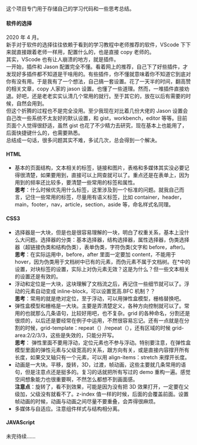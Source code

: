 这个项目专门用于存储自己的学习代码和一些思考总结。

#### 软件的选择

2020 年 4 月。  
 新手对于软件的选择往往依赖于看到的学习教程中老师推荐的软件，VScode 下下来就直接跟着老师一样用，配置什么的，也是直接 copy 老师的。  
 其实，VScode 也有让人崩溃的地方，就是插件。  
 一开始，插件和 Jason 配置完全不懂。看着网上的推荐，自己下了好些插件，才发现好多插件都不知道是干啥用的。有些插件，你不懂就意味着你不知道它到底对你有没有用。于是我有了一个想法，自己搞一套设置。花了一天半的时间，翻高赞的相关文章，copy 人家的 jason 设置。也懂了一些道理。然而，一堆插件直接劝退。好吧，还是老老实实认清几个常用的就行。至于其它的，放在以后有需要的时候，自然会用到。  
 但这个折腾的过程也不是完全没用。至少我现在对比着几份大佬的 Jason 设置会自己改一些系统不太友好的默认设置，和 gist，workbench，editor 等等。目前页面个人觉得很舒适，虽然 gist 也花了不少精力去研究，现在基本上也能用了，后面快捷键什么的，也需要熟悉。  
 总结成一句话，很多问题其实不难，多试几次，总会得到一个解决。

#### HTML

- 基本的页面结构，文本相关的标签，链接和图片，表格和多媒体其实没必要记得很清楚，如果要用到，直接可以上网查就可以了。重点还是在表单上，因为用到的频率还比较多，要清楚一些常用的标签和属性。  
  **思考**：什么时候优先用什么标签，这里涉及到一个标准的问题。就我自己而言，记住一些常用的标签，尽量用有语义标签，比如 container，header，main，footer，nav，article，section，aside 等，命名样式名同理。

#### CSS3

- 选择器是一大块，但是也是很容易理解的一块，明白了权重关系，基本上没什么大问题。选择器的分类：基本选择器，结构选择器，属性选择器，伪类选择器（超链接伪类和结构伪类），表单伪类，字符伪类(文字和 before，after)。  
  **思考**：在实际运用中，before，after 里面一定要加 content，不能用于 hover，因为伪类用于文档树中已有的元素，而伪元素不属于文档树。在\*中的设置，对块标签的设置，实际上对伪元素无效？这是为什么？但一些文本相关的设置还是有效的。
- 浮动和定位是一大块，这块理解了文档流之后，再记住一些细节就可以了。浮动的元素自动变成 inline-block，可以设置宽高.BFC 机制？？  
  **思考**：常用的就是绝对定位，至于浮动，可以用弹性盒模型，栅格替换吧。
- 弹性盒模型和栅格是一大块。主要是弄清楚定义，各种方向控制就可以了。常用的也就那么几条语句，比较好用吧，也不复杂。grid 的各种命名，分割还是很烦的，以后还是要经常在例子中运用，不然很容易忘记。还有一点就是在分割的时候，grid-template：repeat（）/repeat（），还有区域的时候 grid-area:2/2/3/3，这些是失效的，只能分开写。  
  **思考**： 弹性里面不要用浮动，定位元素也不参与浮动。特别要注意，在弹性盒模型里面的弹性元素与父级宽高的关系，跟方向有关，或是直接内容撑开所有长度，如果交叉轴只有一个元素，可以用 align-items：stretch 来撑开长度。
- 动画是一大块。平移，旋转，3D，过渡，帧动画，这些主要就几条常用的语句，但是注意点还是挺多的。复习的话就把所有写过的 demo 重构一遍。感觉空间想象能力也很重要啊，不然怎么都想不到画面感。  
  **注意点**：旋转了，看不到效果，可能是因为没有把 3D 效果打开，一定要在父级加，父级没有就看不了。z-index 值一样的时候，后面的会覆盖前面。设置帧动画的时候，动画与动画之间尽量不要重叠，会弄得很麻烦。
- 多媒体与自适应。注意组件样式与结构相分离。

#### JAVAScript

未完待续……
